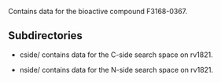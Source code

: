 Contains data for the bioactive compound F3168-0367.

## Subdirectories

- cside/ contains data for the C-side search space on rv1821.

- nside/ contains data for the N-side search space on rv1821.

